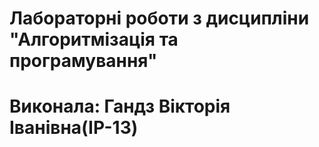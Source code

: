 # Лабораторні роботи з дисципліни "Алгоритмізація та програмування"
# Виконала: Гандз Вікторія Іванівна(ІР-13)